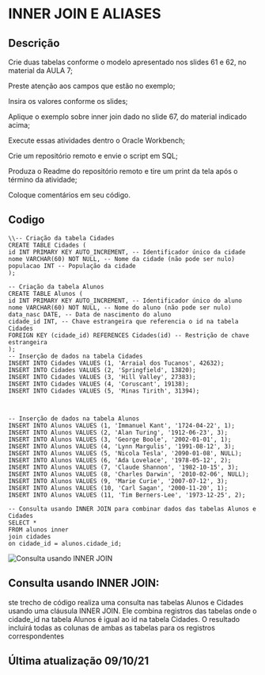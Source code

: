 # INNER JOIN E ALIASES
## Descrição
Crie duas tabelas conforme o modelo apresentado nos slides 61 e 62, no material da AULA 7;

Preste atenção aos campos que estão no exemplo;

Insira os valores conforme os slides;

Aplique o exemplo sobre inner join dado no slide 67, do material indicado acima;

Execute essas atividades dentro o Oracle Workbench;

Crie um repositório remoto e envie o script em SQL;

Produza o Readme do repositório remoto e tire um print da tela após o término da atividade;

Coloque comentários em seu código.

## Codigo

    \\-- Criação da tabela Cidades
    CREATE TABLE Cidades (
    id INT PRIMARY KEY AUTO_INCREMENT, -- Identificador único da cidade
    nome VARCHAR(60) NOT NULL, -- Nome da cidade (não pode ser nulo)
    populacao INT -- População da cidade
    );

    -- Criação da tabela Alunos
    CREATE TABLE Alunos (
    id INT PRIMARY KEY AUTO_INCREMENT, -- Identificador único do aluno
    nome VARCHAR(60) NOT NULL, -- Nome do aluno (não pode ser nulo)
    data_nasc DATE, -- Data de nascimento do aluno
    cidade_id INT, -- Chave estrangeira que referencia o id na tabela Cidades
    FOREIGN KEY (cidade_id) REFERENCES Cidades(id) -- Restrição de chave estrangeira
    );
    -- Inserção de dados na tabela Cidades
    INSERT INTO Cidades VALUES (1, 'Arraial dos Tucanos', 42632);
    INSERT INTO Cidades VALUES (2, 'Springfield', 13820);
    INSERT INTO Cidades VALUES (3, 'Hill Valley', 27383);
    INSERT INTO Cidades VALUES (4, 'Coruscant', 19138);
    INSERT INTO Cidades VALUES (5, 'Minas Tirith', 31394);



    -- Inserção de dados na tabela Alunos
    INSERT INTO Alunos VALUES (1, 'Immanuel Kant', '1724-04-22', 1);
    INSERT INTO Alunos VALUES (2, 'Alan Turing', '1912-06-23', 3);
    INSERT INTO Alunos VALUES (3, 'George Boole', '2002-01-01', 1);
    INSERT INTO Alunos VALUES (4, 'Lynn Margulis', '1991-08-12', 3);
    INSERT INTO Alunos VALUES (5, 'Nicola Tesla', '2090-01-08', NULL);
    INSERT INTO Alunos VALUES (6, 'Ada Lovelace', '1978-05-12', 2);
    INSERT INTO Alunos VALUES (7, 'Claude Shannon', '1982-10-15', 3);
    INSERT INTO Alunos VALUES (8, 'Charles Darwin', '2010-02-06', NULL);
    INSERT INTO Alunos VALUES (9, 'Marie Curie', '2007-07-12', 3);
    INSERT INTO Alunos VALUES (10, 'Carl Sagan', '2000-11-20', 1);
    INSERT INTO Alunos VALUES (11, 'Tim Berners-Lee', '1973-12-25', 2);

    -- Consulta usando INNER JOIN para combinar dados das tabelas Alunos e Cidades
    SELECT *
    FROM alunos inner
    join cidades
    on cidade_id = alunos.cidade_id;

![Consulta usando INNER JOIN](https://github.com/RaFFaRaFFaR/Inner.Join.aliases./assets/127689567/6575f99d-6d95-464f-a0de-fb951b5ce9b0)


## Consulta usando INNER JOIN:
ste trecho de código realiza uma consulta nas tabelas Alunos e Cidades usando uma cláusula INNER JOIN. Ele combina registros das tabelas onde o cidade_id na tabela Alunos é igual ao id na tabela Cidades. O resultado incluirá todas as colunas de ambas as tabelas para os registros correspondentes


## Última atualização 09/10/21
